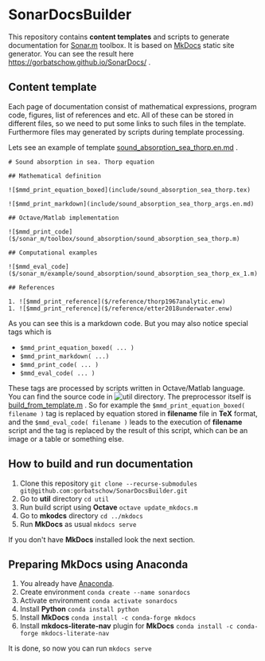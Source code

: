 # SonarDocsBuilder
This repository contains **content templates** and scripts to generate documentation for [Sonar.m](https://github.com/gorbatschow/Sonar.m) toolbox. It is based on [MkDocs](https://www.mkdocs.org/) static site generator.
You can see the result here https://gorbatschow.github.io/SonarDocs/  .

## Content template
Each page of documentation consist of mathematical expressions, program code, figures, list of references and etc.
All of these can be stored in different files, so we need to put some links to such files in the template.
Furthermore files may generated by scripts during template processing.

Lets see an example of template [sound_absorption_sea_thorp.en.md](content/sound_absorption_sea_thorp/sound_absorption_sea_thorp.en.md) .
```
# Sound absorption in sea. Thorp equation

## Mathematical definition

![$mmd_print_equation_boxed](include/sound_absorption_sea_thorp.tex)

![$mmd_print_markdown](include/sound_absorption_sea_thorp_args.en.md)

## Octave/Matlab implementation

![$mmd_print_code]($/sonar_m/toolbox/sound_absorption/sound_absorption_sea_thorp.m)

## Computational examples

![$mmd_eval_code]($/sonar_m/example/sound_absorption/sound_absorption_sea_thorp_ex_1.m)

## References

1. ![$mmd_print_reference]($/reference/thorp1967analytic.enw)
1. ![$mmd_print_reference]($/reference/etter2018underwater.enw)

```

As you can see this is a markdown code. But you may also notice special tags which is
- `$mmd_print_equation_boxed( ... )`
- `$mmd_print_markdown( ...)`
- `$mmd_print_code( ... )`
- `$mmd_eval_code( ... )`

These tags are processed by scripts written in Octave/Matlab language. You can find the source code in ![util](https://github.com/gorbatschow/SonarDocsBuilder/tree/master/util) directory. The preprocessor itself is [build_from_template.m](https://github.com/gorbatschow/SonarDocsBuilder/blob/master/util/build_from_template.m) . So for example the `$mmd_print_equation_boxed( filename )` tag is replaced by equation stored in **filename** file in **TeX** format, and the  `$mmd_eval_code( filename )` leads to the execution of **filename** script and the tag is replaced by the result of this script, which can be an image or a table or something else.

## How to build and run documentation
1. Clone this repository
`git clone --recurse-submodules git@github.com:gorbatschow/SonarDocsBuilder.git`
1. Go to **util** directory
`cd util`
1. Run build script using **Octave**
`octave update_mkdocs.m`
1. Go to **mkodcs** directory
`cd ../mkdocs`
1. Run **MkDocs** as usual
`mkdocs serve`

If you don't have **MkDocs** installed look the next section. 

## Preparing MkDocs using Anaconda
1. You already have [Anaconda](https://www.anaconda.com/).
1. Create environment
`conda create --name sonardocs`
1. Activate environment 
`conda activate sonardocs`
1. Install **Python**
`conda install python`
1. Install **MkDocs**
`conda install -c conda-forge mkdocs`
1. Install **mkdocs-literate-nav** plugin for **MkDocs**
`conda install -c conda-forge mkdocs-literate-nav`

It is done, so now you can run `mkdocs serve`



